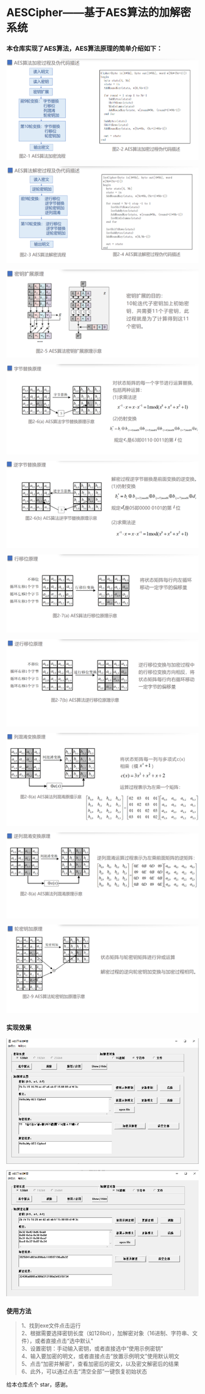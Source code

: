 # AESCipher——基于AES算法的加解密系统

### 本仓库实现了AES算法，AES算法原理的简单介绍如下：
<p align='center'>
<img src="https://raw.githubusercontent.com/vampir000e/AESCipher/master/README_md_files/image.png"/>
</p>
<img src="https://raw.githubusercontent.com/vampir000e/AESCipher/master/README_md_files/image (2).png"/>
</p>
<img src="https://raw.githubusercontent.com/vampir000e/AESCipher/master/README_md_files/image (3).png"/>
</p>
<img src="https://raw.githubusercontent.com/vampir000e/AESCipher/master/README_md_files/image (4).png"/>
</p>
<img src="https://raw.githubusercontent.com/vampir000e/AESCipher/master/README_md_files/image (5).png"/>
</p>
<img src="https://raw.githubusercontent.com/vampir000e/AESCipher/master/README_md_files/image (6).png"/>
</p>
<img src="https://raw.githubusercontent.com/vampir000e/AESCipher/master/README_md_files/image (7).png"/>
</p>
<img src="https://raw.githubusercontent.com/vampir000e/AESCipher/master/README_md_files/image (8).png"/>
</p>
<img src="https://raw.githubusercontent.com/vampir000e/AESCipher/master/README_md_files/image (9).png"/>
</p>
<img src="https://raw.githubusercontent.com/vampir000e/AESCipher/master/README_md_files/image (11).png"/>
</p>

### 实现效果
<img src="https://raw.githubusercontent.com/vampir000e/AESCipher/master/README_md_files/image (14).png"/>
</p>
<img src="https://raw.githubusercontent.com/vampir000e/AESCipher/master/README_md_files/image (15).png"/>
</p>

### 使用方法

> 1、找到exe文件点击运行  
> 2、根据需要选择密钥长度（如128bit），加解密对象（16进制、字符串、文件），或者直接点击“选中默认"  
> 3、设置密钥：手动输入密钥，或者直接选中“使用示例密钥”  
> 4、输入要加密的明文，或者直接点击“放置示例明文”使用默认明文  
> 5、点击“加密并解密”，查看加密后的密文，以及密文解密后的结果  
> 6、此外，可以通过点击“清空全部”一键恢复初始状态  

给本仓库点个 star，感谢。
